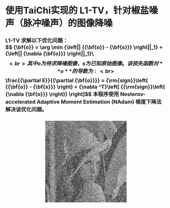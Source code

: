 # 使用TaiChi实现的 L1-TV，针对椒盐噪声（脉冲噪声）的图像降噪

### L1-TV 求解以下优化问题： <br> $$ \{\bf{o}} = \arg \min {\left\|| {{\bf{o}} - {\bf{s}}} \right\||_1} + {\left\|| {\nabla {\bf{o}}} \right\||_1}\ $$ <br> 其中 o 为待求降噪图像，s 为已知原始图像。该损失函数对 **o** 的导数为: <br>$$\frac{{\partial E}}{{\partial {\bf{o}}}} = {\rm{sign}}\left( {{\bf{o}} - {\bf{s}}} \right) + {\nabla ^T}\left[ {{\rm{sign}}\left( {\nabla {\bf{o}}} \right)} \right]$$  本程序使用 Nesterov-accelerated Adaptive Moment Estimation (NAdam) 梯度下降法解决该优化问题。<br><br> <div align = center>![](https://github.com/ShuheZhang-MUMC/TaiChi_practices/blob/main/L1TV_denoising/data/anime.gif)



